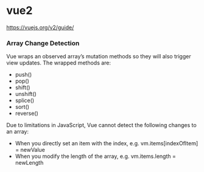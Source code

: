# vue2

https://vuejs.org/v2/guide/

### Array Change Detection

Vue wraps an observed array’s mutation methods so they will also trigger view updates. The wrapped methods are:

- push()
- pop()
- shift()
- unshift()
- splice()
- sort()
- reverse()

Due to limitations in JavaScript, Vue cannot detect the following changes to an array:

- When you directly set an item with the index, e.g. vm.items[indexOfItem] = newValue
- When you modify the length of the array, e.g. vm.items.length = newLength
